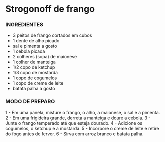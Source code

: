 # **Strogonoff de frango**
### INGREDIENTES
- 3 peitos de frango cortados em cubos
- 1 dente de alho picado
- sal e pimenta a gosto
- 1 cebola picada
- 2 colheres (sopa) de maionese
- 1 colher de manteiga
- 1/2 copo de ketchup
- 1/3 copo de mostarda
- 1 copo de cogumelos
- 1 copo de creme de leite
- batata palha a gosto

### MODO DE PREPARO
1 - Em uma panela, misture o frango, o alho, a maionese, o sal e a pimenta.
2 - Em uma frigideira grande, derreta a manteiga e doure a cebola.
3 - Junte o frango temperado até que esteja dourado.
4 - Adicione os cogumelos, o ketchup e a mostarda.
5 - Incorpore o creme de leite e retire do fogo antes de ferver.
6 - Sirva com arroz branco e batata palha.